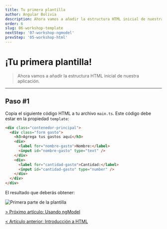 ```yaml
---
title: Tu primera plantilla
author: Angular Bolivia
description: Ahora vamos a añadir la estructura HTML inicial de nuestra aplicación.
order: 6
slug: 06-workshop-template
nextStep: '07-workshop-ngmodel'
prevStep: '05-workshop-html'
---
```


# ¡Tu primera plantilla!

> Ahora vamos a añadir la estructura HTML inicial de nuestra aplicación.

---

## Paso #1

Copia el siguiente código HTML a tu archivo `main.ts`. Este código debe estar en la propiedad `template`:

```html
<div class="contenedor-principal">
  <div class="form gasto">
    <h3>Agrega tus gastos aquí</h3>
    <div>
      <label for="nombre-gasto">Nombre:</label>
      <input id="nombre-gasto" type="text" />
    </div>
    <div>
      <label for="cantidad-gasto">Cantidad:</label>
      <input id="cantidad-gasto" type="number" />
    </div>
  </div>
</div>
```

El resultado que deberás obtener:

<div class="flex justify-center items-center flex-col">
  <img src="/images/tutorial/template-1.png" alt="Primera parte de la plantilla" >
</div>

[> Próximo artículo: Usando ngModel](/tutorial/07-workshop-ngmodel)

[< Artículo anterior: Introducción a HTML](/tutorial/05-workshop-html)
